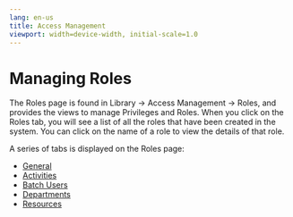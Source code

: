 ```yaml
---
lang: en-us
title: Access Management
viewport: width=device-width, initial-scale=1.0
---
```


# Managing Roles

The Roles page is found in Library -> Access Management -> Roles, and provides the views to manage Privileges and Roles. When you click on the Roles tab, you will see a list of all the roles that have been created in the system. You can click on the name of a role to view the details of that role.

A series of tabs is displayed on the Roles page:

- [General](Roles-General.md)
- [Activities](Roles-Activities.md)
- [Batch Users](Roles-Batch-Users.md)
- [Departments](Roles-Departments.md)
- [Resources](Roles-Resources.md)
